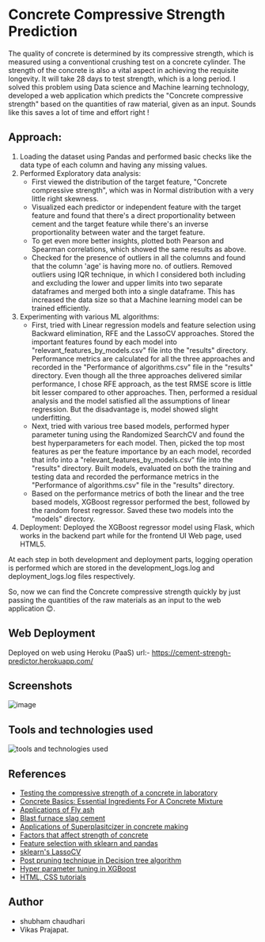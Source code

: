 
# Concrete Compressive Strength Prediction

The quality of concrete is determined by its compressive strength, which is measured using a conventional crushing test on a concrete cylinder. The strength of the concrete is also a vital aspect in achieving the requisite longevity. It will take 28 days to test strength, which is a long period.
I solved this problem using Data science and Machine learning technology, developed a web application which predicts the "Concrete compressive strength" based on the quantities of raw material, given as an input. Sounds like this saves a lot of time and effort right !


## Approach:
1. Loading the dataset using Pandas and performed basic checks like the data type of each column and having any missing values.
2. Performed Exploratory data analysis:
    - First viewed the distribution of the target feature, "Concrete compressive strength", which was in Normal distribution with a very little right skewness.
    - Visualized each predictor or independent feature with the target feature and found that there's a direct proportionality between cement and the target feature while there's an inverse proportionality between water and the target feature.
    - To get even more better insights, plotted both Pearson and Spearman correlations, which showed the same results as above.
    - Checked for the presence of outliers in all the columns and found that the column 'age' is having more no. of outliers. Removed outliers using IQR technique, in which I considered both including and excluding the lower and upper limits into two separate dataframes and merged both into a single dataframe. This has increased the data size so that a Machine learning model can be trained efficiently. 
3. Experimenting with various ML algorithms:
    - First, tried with Linear regression models and feature selection using Backward elimination, RFE and the LassoCV approaches. Stored the important features found by each model into "relevant_features_by_models.csv" file into the "results" directory. Performance metrics are calculated for all the three approaches and recorded in the "Performance of algorithms.csv" file in the "results" directory. Even though all the three approaches delivered similar performance, I chose RFE approach, as the test RMSE score is little bit lesser compared to other approaches. Then, performed a residual analysis and the model satisfied all the assumptions of linear regression. But the disadvantage is, model showed slight underfitting.
    - Next, tried with various tree based models, performed hyper parameter tuning using the Randomized SearchCV and found the best hyperparameters for each model. Then, picked the top most features as per the feature importance by an each model, recorded that info into a "relevant_features_by_models.csv" file into the "results" directory. Built models, evaluated on both the training and testing data and recorded the performance metrics in the "Performance of algorithms.csv" file in the "results" directory.
    - Based on the performance metrics of both the linear and the tree based models, XGBoost regressor performed the best, followed by the random forest regressor. Saved these two models into the "models" directory.
4. Deployment:
    Deployed the XGBoost regressor model using Flask, which works in the backend part while for the frontend UI Web page, used HTML5.

At each step in both development and deployment parts, logging operation is performed which are stored in the development_logs.log and deployment_logs.log files respectively. 

So, now we can find the Concrete compressive strength quickly by just passing the quantities of the raw materials as an input to the web application 😊. 


## Web Deployment
Deployed on web using Heroku (PaaS) 
url:- https://cement-strengh-predictor.herokuapp.com/ 
## Screenshots

![image](https://user-images.githubusercontent.com/22242325/134782546-83e740aa-c0c5-45d9-a302-6f30b4362d7e.png)

## Tools and technologies used

![tools and technologies used](https://user-images.githubusercontent.com/22242325/135045139-7e9e2bdd-ae1a-43f7-9c8b-5d12e4a4cd62.png)



  
## References
 
 - [Testing the compressive strength of a concrete in laboratory](https://www.youtube.com/watch?v=t4RDdn6rOwU&ab_channel=Anime_Edu-CivilEngineeringVideos) 
 - [Concrete Basics: Essential Ingredients For A Concrete Mixture](https://concretesupplyco.com/concrete-basics/)
 - [Applications of Fly ash](https://www.thespruce.com/fly-ash-applications-844761)
 - [Blast furnace slag cement](https://theconstructor.org/concrete/blast-furnace-slag-cement/23534/)
 - [Applications of Superplasitcizer in concrete making](https://en.wikipedia.org/wiki/Superplasticizer)
 - [Factors that affect strength of concrete](https://gharpedia.com/blog/factors-that-affect-strength-of-concrete/)
 - [Feature selection with sklearn and pandas](https://towardsdatascience.com/feature-selection-with-pandas-e3690ad8504b)
 - [sklearn's LassoCV](https://scikit-learn.org/stable/modules/generated/sklearn.linear_model.LassoCV.html)
 - [Post pruning technique in Decision tree algorithm ](https://towardsdatascience.com/3-techniques-to-avoid-overfitting-of-decision-trees-1e7d3d985a09)
 - [Hyper parameter tuning in XGBoost ](https://xgboost.readthedocs.io/en/latest/tutorials/param_tuning.html)
 - [HTML, CSS tutorials ](https://www.w3schools.com/)
## Author

- shubham chaudhari 
- Vikas Prajapat.

  
